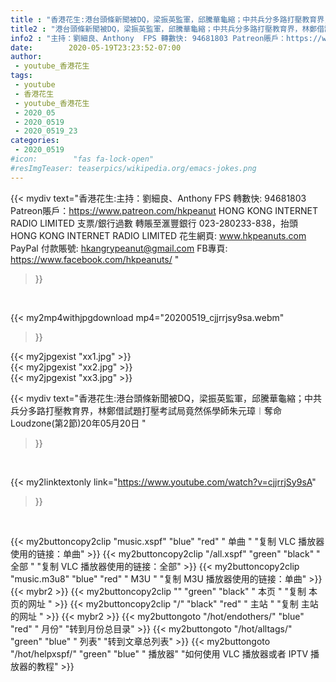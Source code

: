 ```yaml
---
title : "香港花生:港台頭條新聞被DQ，梁振英監軍，邱騰華龜縮；中共兵分多路打壓教育界，林鄭借試題打壓考試局竟然係學師朱元璋︱奪命Loudzone(第2節)20年05月20日 "
title2 : "港台頭條新聞被DQ，梁振英監軍，邱騰華龜縮；中共兵分多路打壓教育界，林鄭借試題打壓考試局竟然係學師朱元璋︱奪命Loudzone(第2節)20年05月20日 "
info2 : "主持：劉細良、Anthony  FPS 轉數快: 94681803 Patreon賬戶：https://www.patreon.com/hkpeanut HONG KONG INTERNET RADIO LIMITED 支票/銀行過數 轉賬至滙豐銀行 023-280233-838，抬頭 HONG KONG INTERNET RADIO LIMITED  花生網頁: www.hkpeanuts.com PayPal 付款賬號: hkangrypeanut@gmail.com FB專頁: https://www.facebook.com/hkpeanuts/ "
date:        2020-05-19T23:23:52-07:00
author:
 - youtube_香港花生
tags:
 - youtube
 - 香港花生
 - youtube_香港花生
 - 2020_05
 - 2020_0519
 - 2020_0519_23
categories:
 - 2020_0519
#icon:        "fas fa-lock-open"
#resImgTeaser: teaserpics/wikipedia.org/emacs-jokes.png
---
```


{{< mydiv text="香港花生:主持：劉細良、Anthony  FPS 轉數快: 94681803 Patreon賬戶：https://www.patreon.com/hkpeanut HONG KONG INTERNET RADIO LIMITED 支票/銀行過數 轉賬至滙豐銀行 023-280233-838，抬頭 HONG KONG INTERNET RADIO LIMITED  花生網頁: www.hkpeanuts.com PayPal 付款賬號: hkangrypeanut@gmail.com FB專頁: https://www.facebook.com/hkpeanuts/ "
>}}
<br>


{{< my2mp4withjpgdownload mp4="20200519_cjjrrjsy9sa.webm"
>}}

{{< my2jpgexist "xx1.jpg" >}}<br>
{{< my2jpgexist "xx2.jpg" >}}<br>
{{< my2jpgexist "xx3.jpg" >}}<br>



{{< mydiv text="香港花生:港台頭條新聞被DQ，梁振英監軍，邱騰華龜縮；中共兵分多路打壓教育界，林鄭借試題打壓考試局竟然係學師朱元璋︱奪命Loudzone(第2節)20年05月20日 "
>}}
<br>

{{< my2linktextonly link="https://www.youtube.com/watch?v=cjjrrjSy9sA"
>}}


<br>

{{< my2buttoncopy2clip "music.xspf"        "blue"   "red"    " 单曲 "  "复制 VLC 播放器使用的链接：单曲" >}} {{< my2buttoncopy2clip "/all.xspf"         "green"  "black"  " 全部 "  "复制 VLC 播放器使用的链接：全部" >}} {{< my2buttoncopy2clip "music.m3u8"        "blue"   "red"    " M3U  "    "复制 M3U 播放器使用的链接：单曲" >}} {{< mybr2 >}} {{< my2buttoncopy2clip ""                  "green"  "black"  " 本页 "    "复制 本页的网址 " >}} {{< my2buttoncopy2clip "/"                 "black"  "red"    " 主站 "    "复制 主站的网址 " >}} {{< mybr2 >}} {{< my2buttongoto      "/hot/endothers/"   "blue"   "red"    " 月份"   "转到月份总目录" >}} {{< my2buttongoto      "/hot/alltags/"     "green"  "blue"   " 列表"   "转到文章总列表" >}} {{< my2buttongoto      "/hot/helpxspf/"    "green"  "blue"   " 播放器" "如何使用 VLC 播放器或者 IPTV 播放器的教程" >}} 
